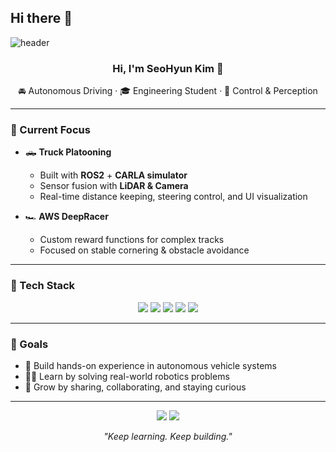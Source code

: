 ## Hi there 👋

![header](https://capsule-render.vercel.app/api?type=venom&color=gradient&customColorList=18,14,15&height=200&section=header&text=SeoHyunK&fontSize=60&fontColor=000000&stroke=D7B5FF&strokeWidth=1)


<h3 align="center">Hi, I'm SeoHyun Kim 👋</h3>
<p align="center">🚘 Autonomous Driving · 🎓 Engineering Student · 🧠 Control & Perception</p>

---

### 🚀 Current Focus

- 🛻 **Truck Platooning**  
  - Built with **ROS2** + **CARLA simulator**  
  - Sensor fusion with **LiDAR & Camera**  
  - Real-time distance keeping, steering control, and UI visualization

- 🏎️ **AWS DeepRacer**  
  - Custom reward functions for complex tracks  
  - Focused on stable cornering & obstacle avoidance

---

### 🧰 Tech Stack

<p align="center">
  <img src="https://img.shields.io/badge/Python-3776AB?style=for-the-badge&logo=python&logoColor=white"/>
  <img src="https://img.shields.io/badge/ROS2-22314E?style=for-the-badge&logo=ROS&logoColor=white"/>
  <img src="https://img.shields.io/badge/CARLA-6e40c9?style=for-the-badge&logoColor=white"/>
  <img src="https://img.shields.io/badge/OpenCV-5C3EE8?style=for-the-badge&logo=opencv&logoColor=white"/>
  <img src="https://img.shields.io/badge/AWS-FF9900?style=for-the-badge&logo=amazonaws&logoColor=white"/>
</p>

---

### 🎯 Goals

- 🚀 Build hands-on experience in autonomous vehicle systems  
- 👨‍💻 Learn by solving real-world robotics problems  
- 🤝 Grow by sharing, collaborating, and staying curious

---

<p align="center">
  <a href="mailto:your@email.com"><img src="https://img.shields.io/badge/Email-D14836?style=flat-square&logo=gmail&logoColor=white"/></a>
  <a href="https://www.linkedin.com/in/your-profile"><img src="https://img.shields.io/badge/LinkedIn-0A66C2?style=flat-square&logo=linkedin&logoColor=white"/></a>
</p>

<p align="center"><i>"Keep learning. Keep building."</i></p>
